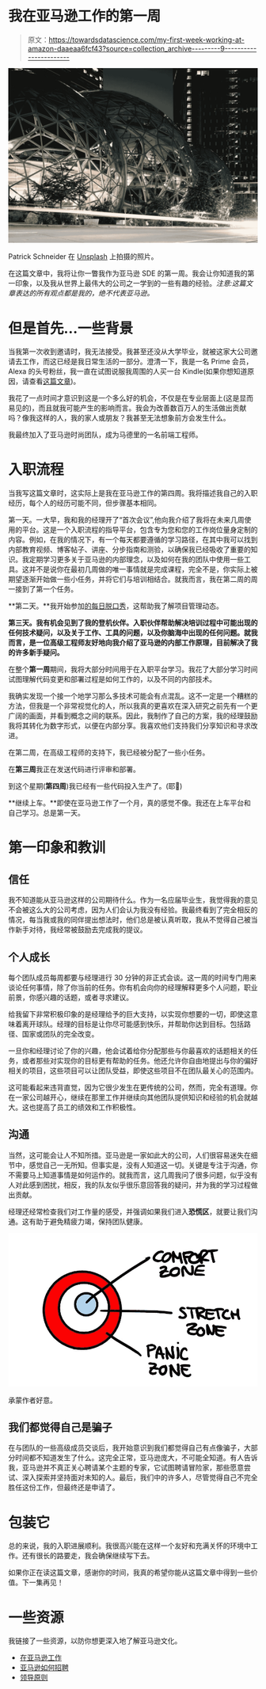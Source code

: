 # 我在亚马逊工作的第一周

> 原文：<https://towardsdatascience.com/my-first-week-working-at-amazon-daaeaa6fcf43?source=collection_archive---------9----------------------->

![](img/220b2a0b550e6a17c63b70190107926f.png)

Patrick Schneider 在 [Unsplash](https://unsplash.com/s/photos/amazon-office?utm_source=unsplash&utm_medium=referral&utm_content=creditCopyText) 上拍摄的照片。

在这篇文章中，我将让你一瞥我作为亚马逊 SDE 的第一周。我会让你知道我的第一印象，以及我从世界上最伟大的公司之一学到的一些有趣的经验。*注意:这篇文章表达的所有观点都是我的，绝不代表亚马逊。*

# 但是首先…一些背景

当我第一次收到邀请时，我无法接受。我甚至还没从大学毕业，就被这家大公司邀请去工作，而这已经是我日常生活的一部分。澄清一下，我是一名 Prime 会员，Alexa 的头号粉丝，我一直在试图说服我周围的人买一台 Kindle(如果你想知道原因，请查看[这篇文章](https://medium.com/@elsascola/heres-why-you-should-buy-a-kindle-179a2dc7e0a1))。

我花了一点时间才意识到这是一个多么好的机会，不仅是在专业层面上(这是显而易见的)，而且就我可能产生的影响而言。我会为改善数百万人的生活做出贡献吗？像我这样的人，我的家人或朋友？我甚至无法想象前方会发生什么。

我最终加入了亚马逊时尚团队，成为马德里的一名前端工程师。

# 入职流程

当我写这篇文章时，这实际上是我在亚马逊工作的第四周。我将描述我自己的入职经历，每个人的经历可能不同，但步骤基本相同。

第一天。一大早，我和我的经理开了“首次会议”,他向我介绍了我将在未来几周使用的平台。这是一个入职流程的指导平台，包含专为您和您的工作岗位量身定制的内容。例如，在我的情况下，有一个每天都要遵循的学习路径，在其中我可以找到内部教育视频、博客帖子、讲座、分步指南和测验，以确保我已经吸收了重要的知识。我定期学习更多关于亚马逊的内部理念，以及如何在我的团队中使用一些工具。这并不是说你在最初几周做的唯一事情就是完成课程，完全不是，你实际上被期望逐渐开始做一些小任务，并将它们与培训相结合。就我而言，我在第二周的周一接到了第一个任务。

**第二天。**我开始参加[的每日脱口秀](https://en.wikipedia.org/wiki/Stand-up_meeting)，这帮助我了解项目管理动态。

**第三天。我有机会见到了我的登机伙伴。入职伙伴帮助解决培训过程中可能出现的任何技术疑问，以及关于工作、工具的问题，以及你脑海中出现的任何问题。就我而言，是一位高级工程师友好地向我介绍了亚马逊的内部工作原理，目前解决了我的许多新手疑问。**

在整个**第一周**期间，我将大部分时间用于在入职平台学习。我花了大部分学习时间试图理解代码变更和部署过程是如何工作的，以及不同的内部技术。

我确实发现一个接一个地学习那么多技术可能会有点混乱。这不一定是一个糟糕的方法，但我是一个非常视觉化的人，所以我真的更喜欢在深入研究之前先有一个更广阔的画面，并看到概念之间的联系。因此，我制作了自己的方案，我的经理鼓励我将其转化为数字形式，以便在内部分享。我喜欢他们支持我们分享知识和寻求改进。

在第二周，在高级工程师的支持下，我已经被分配了一些小任务。

在**第三周**我正在发送代码进行评审和部署。

到这个星期(**第四周**)我已经有一些代码投入生产了。(耶🎉)

**继续上车。**即使在亚马逊工作了一个月，真的感觉不像。我还在上车平台和自己学习。总是第一天。

# 第一印象和教训

## 信任

我不知道能从亚马逊这样的公司期待什么。作为一名应届毕业生，我觉得我的意见不会被这么大的公司考虑，因为人们会认为我没有经验。我最终看到了完全相反的情况，每当我或我的同伴提出想法时，他们总是被认真听取，我从不觉得自己被当作新手对待，我经常被鼓励去完成我的提议。

## 个人成长

每个团队成员每周都要与经理进行 30 分钟的非正式会谈。这一周的时间专门用来谈论任何事情，除了你当前的任务。你有机会向你的经理解释更多个人问题，职业前景，你感兴趣的话题，或者寻求建议。

给我留下非常积极印象的是经理给予的巨大支持，以实现你想要的一切，即使这意味着离开球队。经理的目标是让你尽可能感到快乐，并帮助你达到目标。包括路径、国家或团队的完全改变。

一旦你和经理讨论了你的兴趣，他会试着给你分配那些与你最喜欢的话题相关的任务，或者那些对实现你的目标更有帮助的任务。他还允许你自由地提出与你的偏好相关的项目，这些项目可以让团队受益，即使这些项目不在团队最关心的范围内。

这可能看起来违背直觉，因为它很少发生在更传统的公司，然而，完全有道理。你在一家公司越开心，继续在那里工作并继续向其他团队提供知识和经验的机会就越大。这也提高了员工的绩效和工作积极性。

## 沟通

当然，这可能会让人不知所措。亚马逊是一家如此大的公司，人们很容易迷失在细节中，感觉自己一无所知。但事实是，没有人知道这一切。关键是专注于沟通，你不需要马上知道事情是如何运作的。就我而言，这几周我问了很多问题，似乎没有人对此感到困扰，相反，我的队友似乎很乐意回答我的疑问，并为我的学习过程做出贡献。

经理还经常检查我们对工作量的感受，并强调如果我们进入**恐慌区**，就要让我们沟通。这有助于避免精疲力竭，保持团队健康。

![](img/91168f67edffadedf24e9afbf1f3e81a.png)

承蒙作者好意。

## 我们都觉得自己是骗子

在与团队的一些高级成员交谈后，我开始意识到我们都觉得自己有点像骗子，大部分时间都不知道发生了什么。这完全正常，亚马逊庞大，不可能全知道。有人告诉我，亚马逊并不真正关心聘请某个主题的专家，它试图聘请冒险家，那些愿意尝试、深入探索并坚持面对未知的人。最后，我们中的许多人，尽管觉得自己不完全胜任这份工作，但最终还是申请了。

# 包装它

总的来说，我的入职进展顺利。我很高兴能在这样一个友好和充满关怀的环境中工作。还有很长的路要走，我会确保继续写下去。

如果你正在读这篇文章，感谢你的时间，我真的希望你能从这篇文章中得到一些价值。下一集再见！

# 一些资源

我链接了一些资源，以防你想更深入地了解亚马逊文化。

*   [在亚马逊工作](https://youtu.be/SpXMWRiR3iE)
*   [亚马逊如何招聘](https://blog.aboutamazon.com/working-at-amazon/how-amazon-hires)
*   [领导原则](https://www.amazon.jobs/en-gb/principles)